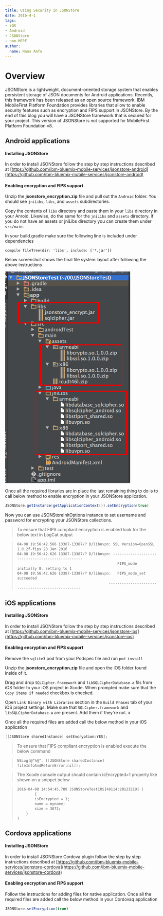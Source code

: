 ```yaml
---
title: Using Security in JSONStore
date: 2016-4-1
tags:
- iOS
- Android
- JSONStore
- non-MFPF
author:
  name: Nana Amfo
---
```




# Overview 
JSONStore is a lightweight, document-oriented storage system that enables persistent storage of JSON documents for Android applications. Recently, this framework has been released as an open source framework. IBM MobileFirst Platform Foundation provides libraries that allow to enable security features such as encryption and FIPS support in JSONStore. By the end of this blog you will have a JSONStore framework that is secured for your project. This version of JSONStore is not supported for MobileFirst Platform Foundation v8.

## Android applications

#### Installing JSONStore

In order to install JSONStore follow the step by step instructions described at [https://github.com/ibm-bluemix-mobile-services/jsonstore-android](https://github.com/ibm-bluemix-mobile-services/jsonstore-android)

#### Enabling encryption and FIPS support

Unzip the **jsonstore_encryption.zip** file and pull out the `Android` folder. You should see `jniLibs`, `libs`, and `assets` subdirectories. 

Copy the contents of `libs` directory and paste them in your `libs` directory in your Anroid. Likewise, do the same for the `jniLibs` and `assets` directory. If you do not have an assets or jniLibs directory you can create them under `src/main`. 

In your build.gradle make sure the following line is included under dependencies

```Gradle
compile fileTree(dir: 'libs', include: ['*.jar'])
```

Below screenshot shows the final file system layout after following the above instructions

![](/assets/blog/2016-04-01-using-security-in-jsonstore/EnablingJsonStoreSecurityAndroidStudio.png)

Once all the required libraries are in place the last remaining thing to do is to call below method to enable encryption in your JSONStore application.

```Java
JSONStore.getInstance(getApplicationContext()).setEncryption(true)
``` 
Now you can use JSONStoreInitOptions instance to set username and password for encrypting your JSONStore collections. 

> To ensure that FIPS compliant encryption is enabled look for the below text in LogCat output

> ```
> 04-08 19:56:42.566 13387-13387/? D/libuvpn: SSL Version=OpenSSL 1.0.2f-fips 28 Jan 2016
> 04-08 19:56:42.626 13387-13387/? D/libuvpn: --------------------------------------------------
> 												FIPS_mode initially 0, setting to 1
> 04-08 19:56:42.626 13387-13387/? D/libuvpn:   FIPS_mode_set succeeded
> 											---------------------------------------------------
> ```

## iOS applications

#### Installing JSONStore

In order to install JSONStore follow the step by step instructions described at [https://github.com/ibm-bluemix-mobile-services/jsonstore-ios](https://github.com/ibm-bluemix-mobile-services/jsonstore-ios)

#### Enabling encryption and FIPS support

Remove the `sqlite3` pod from your Podspec file and run `pod install`

Unzip the **jsonstore_encryption.zip** file and open the iOS folder found inside of it. 

Drag and drop `SQLCipher.framework` and `libSQLCipherDatabase.a` fils from iOS folder to your iOS project in Xcode. When prompted make sure that the `Copy items if needed` checkbox is checked. 

Open `Link Binary with Libraries` section in the `Build Phases` tab of your iOS project settings. Make sure that `SQLCipher.framework` and `libSQLCipherDatabase.a` are present. Add them if they're not. x

Once all the required files are added call the below method in your iOS application

```Objective-C
[[JSONStore sharedInstance] setEncryption:YES];
```
> To ensure that FIPS compliant encryption is enabled execute the below command

>```
> NSLog(@"%@", [[JSONStore sharedInstance] fileInfoAndReturnError:nil]);
>```

> The Xcode console output should contain isEncrypted=1 property like shown on a snippet below

> ```
> 2016-04-08 14:54:45.789 JSONStoreTestIOS[48114:20123219] (
>         {
>         isEncrypted = 1;
>         name = myname;
>         size = 3072;
>     }
> )
> ```

## Cordova applications

#### Installing JSONStore

In order to install JSONStore Cordova plugin follow the step by step instructions described at [https://github.com/ibm-bluemix-mobile-services/jsonstore-cordova](https://github.com/ibm-bluemix-mobile-services/jsonstore-cordova)

#### Enabling encryption and FIPS support

Follow the instructions for adding files for native application. Once all the required files are added call the below method in your Cordovaq application

```Javascript
JSONStore.setEncryption(true)
```
